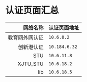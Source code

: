 # 认证页面汇总

| 网络名称 | 认证页面地址 |
| ---: | :--- |
| 教育网外网认证 | `10.6.8.2` |
| 创新港认证  | `10.184.6.32` |
| STU | `10.6.11.8` |
| XJTU\_STU | `10.6.18.2` |
| lib | `10.6.18.5` |

